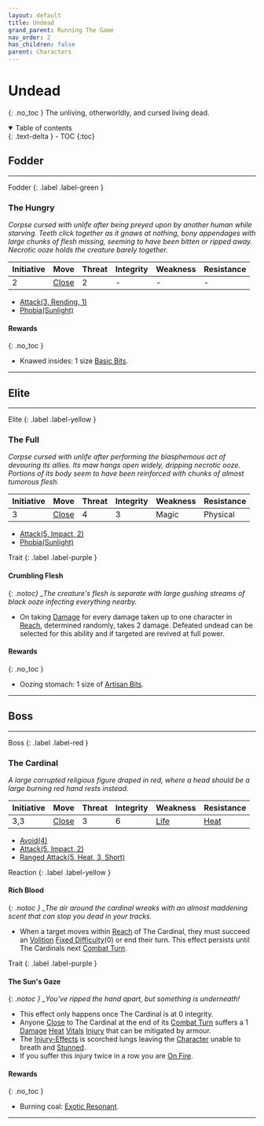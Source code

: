 ```yaml
---
layout: default
title: Undead
grand_parent: Running The Game
nav_order: 2
has_children: false
parent: Characters
---
```


# Undead

{: .no_toc }
The unliving, otherworldly, and cursed living dead.

<details open markdown="block">
  <summary>
    Table of contents
  </summary>
  {: .text-delta }
- TOC
{:toc}
</details>

## Fodder

---

Fodder
{: .label .label-green }

### The Hungry

_Corpse cursed with unlife after being preyed upon by another human while starving. Teeth click together as it gnaws at nothing, bony appendages with large chunks of flesh missing, seeming to have been bitten or ripped away. Necrotic ooze holds the creature barely together._

| Initiative | Move                            | Threat | Integrity | Weakness | Resistance |
| ---------- | ------------------------------- | ------ | --------- | -------- | ---------- |
| 2          | [Close](../Core/Movement#Close) | 2      | -         | -        | -          |

- [Attack(3, Rending, 1)](<../Core/Character-Actions#Attack(X,%20TYPE,%20DAMAGE)>)
- [Phobia(Sunlight)](<../Core/Character-Actions#Phobia(FEAR)>)

#### Rewards

{: .no_toc }

- Knawed insides: 1 size [Basic Bits](../Bits#Basic%20Bits).

---

## Elite

---

Elite
{: .label .label-yellow }

### The Full

_Corpse cursed with unlife after performing the blasphemous act of devouring its allies. Its maw hangs open widely, dripping necrotic ooze. Portions of its body seem to have been reinforced with chunks of almost tumorous flesh._

| Initiative | Move                            | Threat | Integrity | Weakness | Resistance |
| ---------- | ------------------------------- | ------ | --------- | -------- | ---------- |
| 3          | [Close](../Core/Movement#Close) | 4      | 3         | Magic    | Physical   |

- [Attack(5, Impact, 2)](<../Core/Character-Actions#Attack(X,%20TYPE,%20DAMAGE)>)
- [Phobia(Sunlight)](<../Core/Character-Actions#Phobia(FEAR)>)

Trait
{: .label .label-purple }

#### Crumbling Flesh

{: .no*toc}
\_The creature's flesh is separate with large gushing streams of black ooze infecting everything nearby.*

- On taking [Damage](../Core/Terminology#Damage) for every damage taken up to one character in [Reach](../Core/Movement#Reach), determined randomly, takes 2 damage. Defeated undead can be selected for this ability and if targeted are revived at full power.

#### Rewards

{: .no_toc }

- Oozing stomach: 1 size of [Artisan Bits](../Bits#Artisan%20Bits).

---

## Boss

---

Boss
{: .label .label-red }

### The Cardinal

_A large corrupted religious figure draped in red, where a head should be a large burning red hand rests instead._

| Initiative | Move                            | Threat | Integrity | Weakness                    | Resistance                  |
| ---------- | ------------------------------- | ------ | --------- | --------------------------- | --------------------------- |
| 3,3        | [Close](../Core/Movement#Close) | 3      | 6         | [Life](../Core/Injury#Life) | [Heat](../Core/Injury#Heat) |

- [Avoid(4)](<../Core/Character-Actions#Avoid(X)>)
- [Attack(5, Impact, 2)](<../Core/Character-Actions#Attack(X,%20TYPE,%20DAMAGE)>)
- [Ranged Attack(5, Heat, 3, Short)](<../Core/Character-Actions#Ranged%20Attack(X,%20TYPE,%20DAMAGE,%20RANGE)>)

Reaction
{: .label .label-yellow }

#### Rich Blood

{: .no*toc }
\_The air around the cardinal wreaks with an almost maddening scent that can stop you dead in your tracks.*

- When a target moves within [Reach](../Core/Movement#Reach) of The Cardinal, they must succeed an [Volition](../Core/Spirit#Volition) [Fixed Difficulty](../Core/Skills#Fixed%20Difficulty)(0) or end their turn. This effect persists until The Cardinals next [Combat Turn](../Core/Terminology#Combat%20Turn).

Trait
{: .label .label-purple }

#### The Sun's Gaze

{: .no*toc }
\_You've ripped the hand apart, but something is underneath!*

- This effect only happens once The Cardinal is at 0 integrity.
- Anyone [Close](../Core/Movement#Close) to The Cardinal at the end of its [Combat Turn](../Core/Terminology#Combat%20Turn) suffers a 1 [Damage](../Core/Terminology#Damage) [Heat](../Core/Injury#Heat) [Vitals](../Core/Injury#Vitals) [Injury](../Core/Injury) that can be mitigated by armour.
- The [Injury-Effects](../Core/Injury-Effects) is scorched lungs leaving the [Character](../Core/Terminology#Character) unable to breath and [Stunned](../Core/Effects#Stunned).
- If you suffer this injury twice in a row you are [On Fire](../Core/Effects#On%20Fire).

#### Rewards

{: .no_toc }

- Burning coal: [Exotic Resonant](../Resonant#Exotic%20Resonant).

---
